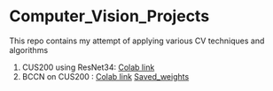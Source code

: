 # Computer_Vision_Projects
This repo contains my attempt of applying various CV techniques and algorithms
1. CUS200 using ResNet34: [Colab link](https://colab.research.google.com/drive/1KzGRSNQpP4BonRKj3ZwGMTGdi-e2y8z-?authuser=1#scrollTo=X45lKqWYZkB5) 
2. BCCN on CUS200 : [Colab link](https://colab.research.google.com/drive/1dawhVZydPfEf7xY2LjQJoXLznbtmltfA?authuser=1#scrollTo=LihHzOMwWcXx) [Saved_weights](https://drive.google.com/file/d/1IavGnSboLPY5OX1o1BkKGBPkJX_QToko/view?usp=sharing)
